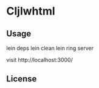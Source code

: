 # Cljlwhtml


## Usage
lein deps
lein clean
lein ring server

visit http://localhost:3000/

## License
